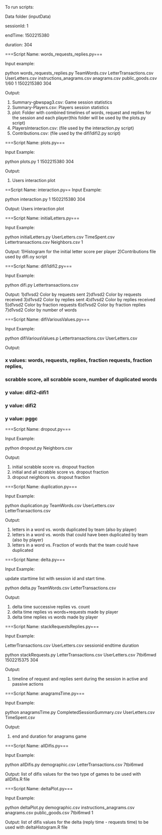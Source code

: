 To run scripts:

Data folder (inputData)

sessionId: 1  	 

endTime: 1502215380 

duration: 304

===Script Name: words_requests_replies.py===

Input example:

python words_requests_replies.py TeamWords.csv LetterTransactions.csv UserLetters.csv instructions_anagrams.csv anagrams.csv public_goods.csv 1/60 1 1502215380 304

Output:
1) Summary-gbwspag3.csv: Game session statistics
2) Summary-Players.csv: Players session statistics
3) plot: Folder with combined timelines of words, request and replies for the session and each player(this folder will be used by the plots.py script)
4) PlayersInteraction.csv: (file used by the interaction.py script)
5) Contributions.csv: (file used by the difi1difi2.py script)

===Script Name: plots.py===

Input Example:
 
python plots.py 1 1502215380 304

Output:
1) Users interaction plot

==Script Name: interaction.py==
Input Example: 

python interaction.py 1 1502215380 304

Output:
Users interaction plot

===Script Name: initialLetters.py===

Input Example: 

python initialLetters.py UserLetters.csv TimeSpent.csv Lettertransactions.csv Neighbors.csv 1

Output:
1)Histogram for the initial letter score per player
2)Contributions file used by difi.oy script

===Script Name: difi1difi2.py===

Input Example: 

python difi.py Lettertransactions.csv

Output:
1)d1vsd2 Color by requests sent
2)d1vsd2 Color by requests received
3)d1vsd2 Color by replies sent
4)d1vsd2 Color by replies received
5)d1vsd2 Color by fraction requests
6)d1vsd2 Color by fraction replies
7)d1vsd2 Color by number of words

===Script Name: difiVariousValues.py===

Input Example:
 
python difiVariousValues.p Lettertransactions.csv UserLetters.csv

Output:
### x values: words, requests, replies, fraction requests, fraction replies, 
### scrabble score, all scrabble score, number of duplicated words
### y value: difi2-difi1
### y value: difi2
### y value: pggc

===Script Name: dropout.py===

Input Example: 

python dropout.py Neighbors.csv

Output:
1) initial scrabble score vs. dropout fraction
2) initial and all scrabble score vs. dropout fraction
3) dropout neighbors vs. dropout fraction

===Script Name: duplication.py===

Input Example: 

python duplication.py TeamWords.csv UserLetters.csv LetterTransactions.csv 

Output:
1) letters in a word vs. words duplicated by team (also by player)
2) letters in a word vs. words that could have been duplicated by team (also by player)
3) letters in a word vs. Fraction of words that the team could have duplicated

===Script Name: delta.py===


Input Example: 

update starttime list with session id and start time.

python delta.py TeamWords.csv LetterTransactions.csv 

Output:
1) delta time successive replies vs. count
2) delta time replies vs words+requests made by player
3) delta time replies vs words made by player


===Script Name: stackRequestsReplies.py===

Input Example: 

LetterTransactions.csv 
UserLetters.csv
sessionid
endtime
duration
    
python stackRequests.py  LetterTransactions.csv UserLetters.csv 7tbi6mwd 1502215375 304

Output:
1) timeline of request and replies sent during the session in active and passive actions

===Script Name: anagramsTime.py===

Input Example: 

python anagramsTime.py CompletedSessionSummary.csv UserLetters.csv TimeSpent.csv

Output:
1) end and duration for anagrams game

===Script Name: allDifis.py===

Input Example: 

python allDifis.py demographic.csv LetterTransactions.csv 7tbi6mwd

Output:
list of difis values for the two type of games to be used with allDifis.R file

===Script Name: deltaPlot.py===

Input Example: 

python deltaPlot.py demographic.csv instructions_anagrams.csv anagrams.csv public_goods.csv 7tbi6mwd 1

Output:
list of difis values for the delta (reply time - requests time) to be used with deltaHistogram.R file




